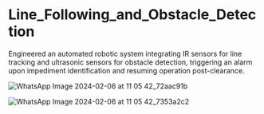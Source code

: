 # Line_Following_and_Obstacle_Detection

Engineered an automated robotic system integrating IR sensors for line tracking and ultrasonic sensors for obstacle detection, triggering an alarm upon impediment identification and resuming operation post-clearance.


![WhatsApp Image 2024-02-06 at 11 05 42_72aac91b](https://github.com/arunba1/Line_Following_and_Obstacle_Detection/assets/55797482/ca4f1476-4ad7-47f4-82ba-6170eaeeb17b)

![WhatsApp Image 2024-02-06 at 11 05 42_7353a2c2](https://github.com/arunba1/Line_Following_and_Obstacle_Detection/assets/55797482/eb34d700-4499-4a27-88bc-e48e374e057b)

